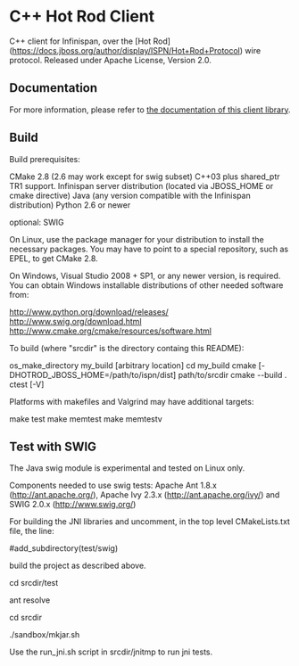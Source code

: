 # C++ Hot Rod Client #

C++ client for Infinispan, over the [Hot Rod] (https://docs.jboss.org/author/display/ISPN/Hot+Rod+Protocol) wire protocol.
Released under Apache License, Version 2.0.

## Documentation
For more information, please refer to [the documentation of this client library](documentation/index.adoc).

## Build ##
Build prerequisites: 

  CMake 2.8 (2.6 may work except for swig subset)
  C++03 plus shared_ptr TR1 support.
  Infinispan server distribution (located via JBOSS_HOME or cmake directive)
  Java (any version compatible with the Infinispan distribution)
  Python 2.6 or newer
  
optional: SWIG

On Linux, use the package manager for your distribution to install the
necessary packages.  You may have to point to a special repository,
such as EPEL, to get CMake 2.8.

On Windows, Visual Studio 2008 + SP1, or any newer version, is
required.  You can obtain Windows installable distributions of other
needed software from:

  http://www.python.org/download/releases/
  http://www.swig.org/download.html
  http://www.cmake.org/cmake/resources/software.html
  

To build (where "srcdir" is the directory containg this README):

  os_make_directory my_build  [arbitrary location]
  cd my_build
  cmake [-DHOTROD_JBOSS_HOME=/path/to/ispn/dist] path/to/srcdir
  cmake --build .
  ctest [-V]

Platforms with makefiles and Valgrind may have additional targets:

  make test
  make memtest
  make memtestv

## Test with SWIG ##
The Java swig module is experimental and tested on Linux only.

Components needed to use swig tests: 
Apache Ant 1.8.x (http://ant.apache.org/), Apache Ivy 2.3.x (http://ant.apache.org/ivy/) and SWIG 2.0.x (http://www.swig.org/)

For building the JNI libraries and uncomment, in the top level CMakeLists.txt file, the line:

  #add_subdirectory(test/swig)
  
  build the project as described above.
  
  cd srcdir/test
  
  ant resolve
  
  cd srcdir
  
  ./sandbox/mkjar.sh

Use the run_jni.sh script in srcdir/jnitmp to run jni tests.

